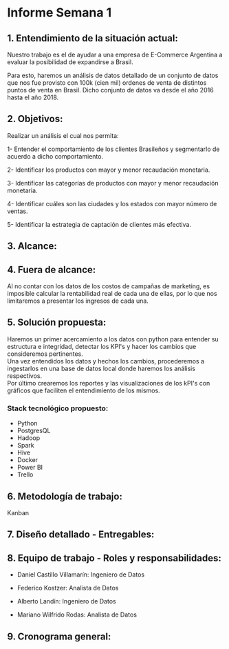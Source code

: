 # **Informe Semana 1**
## **1. Entendimiento de la situación actual:**
Nuestro trabajo es el de ayudar a una empresa de E-Commerce Argentina a evaluar la posibilidad de expandirse a Brasil.

 Para esto, haremos un análisis de datos detallado de un conjunto de datos que nos fue provisto con 100k (cien mil) ordenes de venta de distintos puntos de venta en Brasil. Dicho conjunto de datos va desde el año 2016 hasta el año 2018.


## **2. Objetivos:**
Realizar un análisis el cual nos permita:  

1- Entender el comportamiento de los clientes Brasileños y segmentarlo de acuerdo a dicho comportamiento.

2- Identificar los productos con mayor y menor recaudación monetaria.

3- Identificar las categorías de productos con mayor y menor recaudación monetaria.

4- Identificar cuáles son las ciudades y los estados con mayor número de ventas.

5- Identificar la estrategia de captación de clientes más efectiva.


## **3. Alcance:**


## **4. Fuera de alcance:**

Al no contar con los datos de los costos de campañas de marketing, es imposible calcular la rentabilidad real de cada una de ellas, por lo que nos limitaremos a presentar los ingresos de cada una.

## **5. Solución propuesta:**
Haremos un primer acercamiento a los datos con python para entender su estructura e integridad, detectar los KPI's y hacer los cambios que consideremos pertinentes.  
Una vez entendidos los datos y hechos los cambios, procederemos a ingestarlos en una base de datos local donde haremos los análisis respectivos.  
Por último crearemos los reportes y las visualizaciones de los kPI's con gráficos que faciliten el entendimiento de los mismos.

### **Stack tecnológico propuesto:**  
- Python
- PostgresQL
- Hadoop
- Spark 
- Hive
- Docker
- Power BI
- Trello


## **6. Metodología de trabajo:**
Kanban


## **7. Diseño detallado - Entregables:**


## **8. Equipo de trabajo - Roles y responsabilidades:**

- Daniel Castillo Villamarín: Ingeniero de Datos

- Federico Kostzer: Analista de Datos

- Alberto Landín: Ingeniero de Datos

- Mariano Wilfrido Rodas: Analista de Datos

## **9. Cronograma general:**
